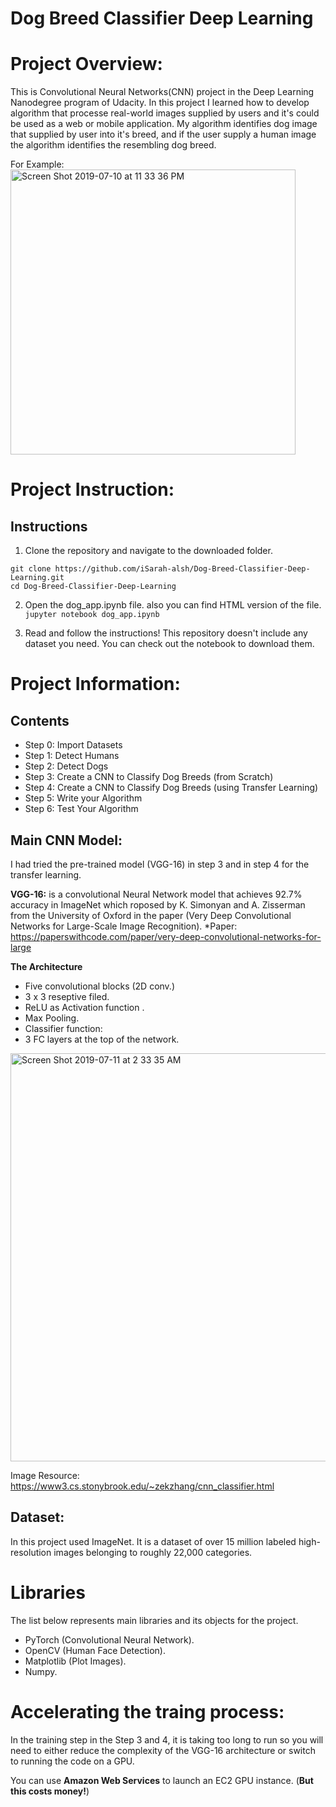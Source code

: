 # Dog Breed Classifier Deep Learning

# Project Overview:
This is Convolutional Neural Networks(CNN) project in the Deep Learning Nanodegree program of Udacity. In this project I learned how to develop algorithm that processe real-world images supplied by users and it's could be used as a web or mobile application. My algorithm identifies dog image that supplied by user into it's breed, and if the user supply a human image the algorithm identifies the resembling dog breed. 

For Example:
<img width="456" alt="Screen Shot 2019-07-10 at 11 33 36 PM" src="https://user-images.githubusercontent.com/46428156/61003051-a82f2180-a36b-11e9-8c4c-dc752e37c5c7.png">


# Project Instruction:
## Instructions
1. Clone the repository and navigate to the downloaded folder.
```
git clone https://github.com/iSarah-alsh/Dog-Breed-Classifier-Deep-Learning.git
cd Dog-Breed-Classifier-Deep-Learning

```

2. Open the dog_app.ipynb file. also you can find HTML version of the file.
`jupyter notebook dog_app.ipynb`

3. Read and follow the instructions! This repository doesn't include any dataset you need. You can check out the notebook to download them.


# Project Information:
## Contents

- Step 0: Import Datasets 
- Step 1: Detect Humans 
- Step 2: Detect Dogs 
- Step 3: Create a CNN to Classify Dog Breeds (from Scratch) 
- Step 4: Create a CNN to Classify Dog Breeds (using Transfer Learning) 
- Step 5: Write your Algorithm 
- Step 6: Test Your Algorithm

## Main CNN Model:
I had tried the pre-trained model (VGG-16) in step 3 and in step 4 for the transfer learning.

**VGG-16:**
is a convolutional Neural Network model that achieves 92.7% accuracy in ImageNet which roposed by K. Simonyan and A. Zisserman from the University of Oxford in the paper (Very Deep Convolutional Networks for Large-Scale Image Recognition).
*Paper: https://paperswithcode.com/paper/very-deep-convolutional-networks-for-large

**The Architecture**
- Five convolutional blocks (2D conv.)
- 3 x 3 reseptive filed.
- ReLU as Activation function .
- Max Pooling.
- Classifier function:
- 3 FC layers at the top of the network.

<img width="653" alt="Screen Shot 2019-07-11 at 2 33 35 AM" src="https://user-images.githubusercontent.com/46428156/61091865-78a41600-a44c-11e9-92a8-2fc3f9476ac0.png">

Image Resource: https://www3.cs.stonybrook.edu/~zekzhang/cnn_classifier.html

## Dataset:
In this project used ImageNet. It is a dataset of over 15 million labeled high-resolution images belonging to roughly 22,000 categories.

# Libraries 

The list below represents main libraries and its objects for the project.

- PyTorch (Convolutional Neural Network).
- OpenCV (Human Face Detection).
- Matplotlib (Plot Images).
- Numpy. 


# Accelerating the traing process:
In the training step in the Step 3 and 4, it is taking too long to run so you will need to either reduce the complexity of the VGG-16 architecture or switch to running the code on a GPU.

You can use **Amazon Web Services** to launch an EC2 GPU instance. (**But this costs money!**)

